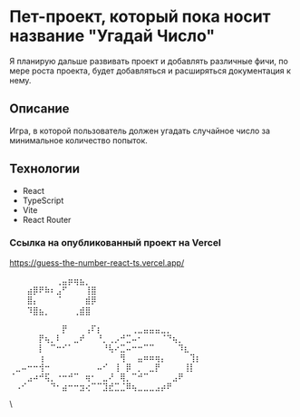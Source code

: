 # Пет-проект, который пока носит название "Угадай Число"
Я планирую дальше развивать проект и добавлять различные фичи, 
по мере роста проекта, будет добавляться и расширяться документация к нему.

## Описание 
Игра, в которой пользователь должен угадать случайное число за минимальное количество попыток.

## Технологии
- React
- TypeScript
- Vite
- React Router

### Ссылка на опубликованный проект на Vercel
https://guess-the-number-react-ts.vercel.app/

⠀⠀⠀⠀⠀⠀⠀⠀⢀⣤⡶⢶⣦⡀\
⠀⠀⠀⣴⡿⠟⠷⠆⣠⠋⠀⠀⠀⢸⣿\
⠀⠀⠀⣿⡄⠀⠀⠀⠈⠀⠀⠀⠀⣾⡿\
⠀⠀⠀⠹⣿⣦⡀⠀⠀⠀⠀⢀⣾⣿ㅤㅤ

⠀⠀⠀⠀⠀⠀⠀⠀⠀⡟⠀⠀⠀⢠⠏⡆⠀⠀⠀⠀⠀⢀⣀⣤⣤⣤⣀⡀
⠀⠀⠀⠀⠀⡟⢦⡀⠇⠀⠀⣀⠞⠀⠀⠘⡀⢀⡠⠚⣉⠤⠂⠀⠀⠀⠈⠙⢦⡀
⠀⠀⠀⠀⠀⡇⠀⠉⠒⠊⠁⠀⠀⠀⠀⠀⠘⢧⠔⣉⠤⠒⠒⠉⠉⠀⠀⠀⠀⠹⣆
⠀⠀⠀⠀⠀⢰⠀⠀⠀⠀⠀⠀⠀⠀⠀⠀⠀⠀⠀⢻⠀⠀⣤⠶⠶⢶⡄⠀⠀⠀⠀⢹⡆
⠀⣀⠤⠒⠒⢺⠒⠀⠀⠀⠀⠀⠀⠀⠀⠤⠊⠀⢸⠀⡿⠀⡀⠀⣀⡟⠀⠀⠀⠀⢸⡇
⠈⠀⠀⣠⠴⠚⢯⡀⠐⠒⠚⠉⠀⢶⠂⠀⣀⠜⠀⢿⡀⠉⠚⠉⠀⠀⠀⠀⣠⠟
⠀⠠⠊⠀⠀⠀⠀⠙⠂⣴⠒⠒⣲⢔⠉⠉⣹⣞⣉⣈⠿⢦⣀⣀⣀⣠⡴⠟


\\